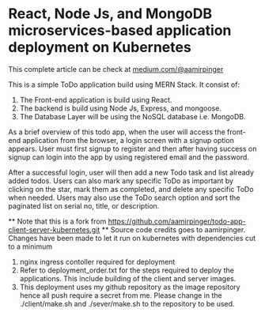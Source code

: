 # React, Node Js, and MongoDB microservices-based application deployment on Kubernetes

This complete article can be check at [medium.com/@aamirpinger](https://medium.com/@aamirpinger/react-express-node-js-and-mongodb-mern-stack-microservices-based-application-deployment-on-ec4607cec74d)

This is a simple ToDo application build using MERN Stack. It consist of:

1. The Front-end application is build using React.
2. The backend is build using Node Js, Express, and mongoose.
3. The Database Layer will be using the NoSQL database i.e. MongoDB.

As a brief overview of this todo app, when the user will access the front-end application from the browser, a login screen with a signup option appears. User must first signup to register and then after having success on signup can login into the app by using registered email and the password.

After a successful login, user will then add a new Todo task and list already added todos. Users can also mark any specific ToDo as important by clicking on the star, mark them as completed, and delete any specific ToDo when needed. Users may also use the ToDo search option and sort the paginated list on serial no, title, or description.

** Note that this is a fork from https://github.com/aamirpinger/todo-app-client-server-kubernetes.git **
Source code credits goes to aamirpinger. Changes have been made to let it run on kubernetes with dependencies cut to a minimum

1. nginx ingress contoller required for deployment
2. Refer to deployment_order.txt for the steps required to deploy the applications. This include building of the client and server images.
3. This deployment uses my github repository as the image repository hence all push require a secret from me. Please change in the ./client/make.sh and ./sever/make.sh to the repository to be used.

